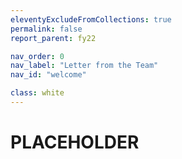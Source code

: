 ```yaml
---
eleventyExcludeFromCollections: true
permalink: false
report_parent: fy22

nav_order: 0
nav_label: "Letter from the Team"
nav_id: "welcome"

class: white
---
```

# PLACEHOLDER